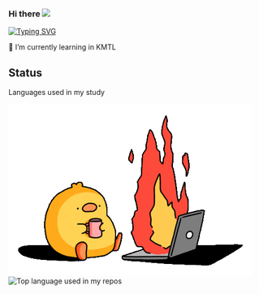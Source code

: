 
### Hi there <a href="https://tkishioru.github.io/W_leakna/index.html"><img src="https://media.giphy.com/media/hvRJCLFzcasrR4ia7z/giphy.gif" width="25px"></a>

<p justify="center">
<a href="https://git.io/typing-svg"><img src="https://readme-typing-svg.demolab.com?font=Fira+Code&weight=800&size=23&pause=1000&color=AAC8A7&random=true&width=435&lines=Quick+brown+fox+jump+over+the+Lazy+dog" alt="Typing SVG" /></a>
</p>
🌱 I’m currently learning in KMTL 



## Status 
<div display="flex" >
  <p justify="center">Languages used in my study </p> 
  <img  src="https://github.com/API65015077/API65015077/blob/main/chicken_0n_fire.gif">
  <img  width="" src="https://github-readme-stats.vercel.app/api/top-langs/?username=API65015077&layout=donut-vertical&hide_title=1&card_width=fit-content&theme=dark&hide_border=true" alt="Top language used in my repos" />
</div>

